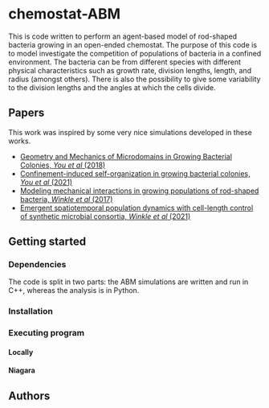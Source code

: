 # chemostat-ABM

This is code written to perform an agent-based model of rod-shaped bacteria growing in an open-ended chemostat.
The purpose of this code is to model investigate the competition of populations of bacteria in a confined environment.
The bacteria can be from different species with different physical characteristics such as growth rate, division lengths, length, and radius (amongst others).
There is also the possibility to give some variability to the division lengths and the angles at which the cells divide. 

## Papers

This work was inspired by some very nice simulations developed in these works.

- [Geometry and Mechanics of Microdomains in Growing Bacterial Colonies, *You et al* (2018)](https://journals.aps.org/prx/pdf/10.1103/PhysRevX.8.031065)
- [Confinement-induced self-organization in growing bacterial colonies, *You et al* (2021)](https://www.science.org/doi/full/10.1126/sciadv.abc8685)
- [Modeling mechanical interactions in growing populations of rod-shaped bacteria, *Winkle et al* (2017)](https://iopscience.iop.org/article/10.1088/1478-3975/aa7bae/meta)
- [Emergent spatiotemporal population dynamics with cell-length control of synthetic microbial consortia, *Winkle et al* (2021)](https://journals.plos.org/ploscompbiol/article?id=10.1371/journal.pcbi.1009381)

## Getting started

### Dependencies

The code is split in two parts: the ABM simulations are written and run in C++, whereas the analysis is in Python.

### Installation



### Executing program



#### Locally



#### Niagara


## Authors

